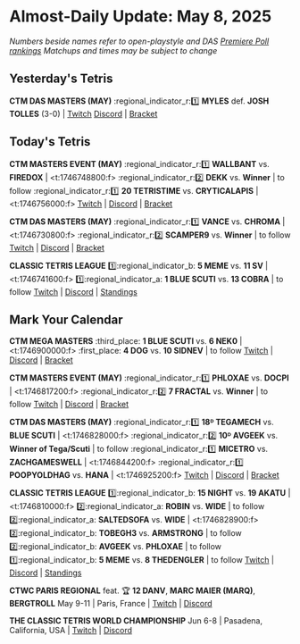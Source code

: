 # Almost-Daily Update: May 8, 2025
*Numbers beside names refer to open-playstyle and DAS [Premiere Poll rankings](https://premierepoll.wordpress.com/)*
*Matchups and times may be subject to change*

## Yesterday's Tetris
**CTM DAS MASTERS (MAY)**
:regional_indicator_r::one:  **MYLES** def. **JOSH TOLLES** (3-0)  |  [Twitch](https://www.twitch.tv/videos/2453011708?t=00h29m58s)
[Discord](https://go.ctm.gg/discord)  |  [Bracket](https://go.ctm.gg/event/ctm-das-masters-may-2025/das-masters/)

## Today's Tetris
**CTM MASTERS EVENT (MAY)**
:regional_indicator_r::one:  **WALLBANT** vs. **FIREDOX**  |  <t:1746748800:f>
:regional_indicator_r::two:  **DEKK** vs. **Winner**  |  to follow
:regional_indicator_r::one:  **20 TETRISTIME** vs. **CRYTICALAPIS**  |  <t:1746756000:f>
[Twitch](https://twitch.tv/monthlytetris)  |  [Discord](https://go.ctm.gg/discord)  |  [Bracket](https://go.ctm.gg/event/ctm-may-2025/masters-event/)

**CTM DAS MASTERS (MAY)**
:regional_indicator_r::one:  **VANCE** vs. **CHROMA**  |  <t:1746730800:f>
:regional_indicator_r::two:  **SCAMPER9** vs. **Winner**  |  to follow
[Twitch](https://twitch.tv/monthlytetris)  |  [Discord](https://go.ctm.gg/discord)  |  [Bracket](https://go.ctm.gg/event/ctm-das-masters-may-2025/das-masters/)

**CLASSIC TETRIS LEAGUE**
:one::regional_indicator_b:  **5 MEME** vs. **11 SV**  |  <t:1746741600:f>
:one::regional_indicator_a:  **1 BLUE SCUTI** vs. **13 COBRA**  |  to follow
[Twitch](https://twitch.tv/classictetrisleague)  |  [Discord](https://tinyurl.com/classictetrisleague)  |  [Standings](https://ctlscoreboard.herokuapp.com)

## Mark Your Calendar
**CTM MEGA MASTERS**
:third_place:  **1 BLUE SCUTI** vs. **6 NEK0**  |  <t:1746900000:f>
:first_place:  **4 DOG** vs. **10 SIDNEV**  |  to follow
[Twitch](https://twitch.tv/monthlytetris)  |  [Discord](https://go.ctm.gg/discord)  |  [Bracket](https://go.ctm.gg/event/ctm-april-2025/masters-event/)

**CTM MASTERS EVENT (MAY)**
:regional_indicator_r::one:  **PHLOXAE** vs. **DOCPI**  |  <t:1746817200:f>
:regional_indicator_r::two:  **7 FRACTAL** vs. **Winner**  |  to follow
[Twitch](https://twitch.tv/monthlytetris)  |  [Discord](https://go.ctm.gg/discord)  |  [Bracket](https://go.ctm.gg/event/ctm-may-2025/masters-event/)

**CTM DAS MASTERS (MAY)**
:regional_indicator_r::one:  **18ᴰ TEGAMECH** vs. **BLUE SCUTI**  |  <t:1746828000:f>
:regional_indicator_r::two:  **10ᴰ AVGEEK** vs. **Winner of Tega/Scuti**  |  to follow
:regional_indicator_r::one:  **MICETRO** vs. **ZACHGAMESWELL**  |  <t:1746844200:f>
:regional_indicator_r::one:  **POOPYOLDHAG** vs. **HANA**  |  <t:1746925200:f>
[Twitch](https://twitch.tv/monthlytetris)  |  [Discord](https://go.ctm.gg/discord)  |  [Bracket](https://go.ctm.gg/event/ctm-das-masters-may-2025/das-masters/)

**CLASSIC TETRIS LEAGUE**
:one::regional_indicator_b:  **15 NIGHT** vs. **19 AKATU**  |  <t:1746810000:f>
:two::regional_indicator_a:  **ROBIN** vs. **WIDE**  |  to follow
:two::regional_indicator_a:  **SALTEDSOFA** vs. **WIDE**  |  <t:1746828900:f>
:two::regional_indicator_b:  **TOBEGH3** vs. **ARMSTRONG**  |  to follow
:two::regional_indicator_b:  **AVGEEK** vs. **PHLOXAE**  |  to follow
:one::regional_indicator_b:  **5 MEME** vs. **8 THEDENGLER**  |  to follow
[Twitch](https://twitch.tv/classictetrisleague)  |  [Discord](https://tinyurl.com/classictetrisleague)  |  [Standings](https://ctlscoreboard.herokuapp.com)

**CTWC PARIS REGIONAL**
feat. :trophy: **12 DANV**, **MARC MAIER (MARQ)**, **BERGTROLL**
May 9-11  |  Paris, France  |  [Twitch](https://www.twitch.tv/classictetris)  |  [Discord](https://tinyurl.com/ctwcdiscord)

**THE CLASSIC TETRIS WORLD CHAMPIONSHIP**
Jun 6-8  |  Pasadena, California, USA  |  [Twitch](https://www.twitch.tv/classictetris)  |  [Discord](https://tinyurl.com/ctwcdiscord)